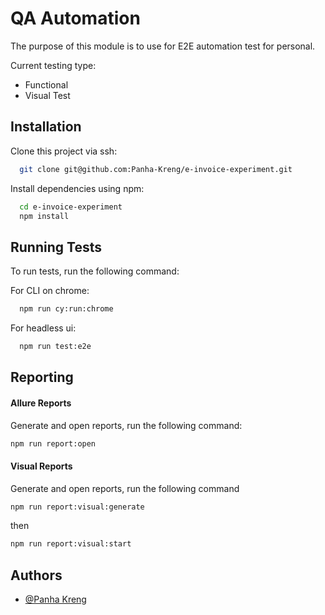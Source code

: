 # QA Automation
The purpose of this module is to use for E2E automation test for personal.

Current testing type:
- Functional
- Visual Test

## Installation

Clone this project via ssh:

```bash
  git clone git@github.com:Panha-Kreng/e-invoice-experiment.git
```

Install dependencies using npm:

```bash
  cd e-invoice-experiment
  npm install
```

## Running Tests

To run tests, run the following command:

For CLI on chrome:

```bash
  npm run cy:run:chrome
```
For headless ui:
```bash
  npm run test:e2e
```

## Reporting

#### Allure Reports

Generate and open reports, run the following command:
```bash
npm run report:open
```
#### Visual Reports
Generate and open reports, run the following command

```bash
npm run report:visual:generate
```
then

```bash
npm run report:visual:start
```


## Authors

- [@Panha Kreng](https://github.com/Panha-Kreng)
